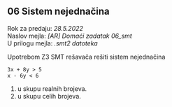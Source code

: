 ## 06 Sistem nejednačina

Rok za predaju:  *28.5.2022* \
Naslov mejla:    *[AR] Domaći zadatak 06_smt* \
U prilogu mejla: *.smt2 datoteka*

Upotrebom Z3 SMT rešavača rešiti sistem nejednačina

~~~
3x + 8y > 5
x - 6y < 6
~~~

1. u skupu realnih brojeva.
1. u skupu celih brojeva.
